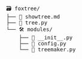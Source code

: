 <pre>
🗃️ foxtree/
├── 📝 showtree.md
├── 🐍 tree.py
└── 🛠️ modules/
    ├── 🐍 __init__.py
    ├── 🐍 config.py
    └── 🐍 treemaker.py
</pre>